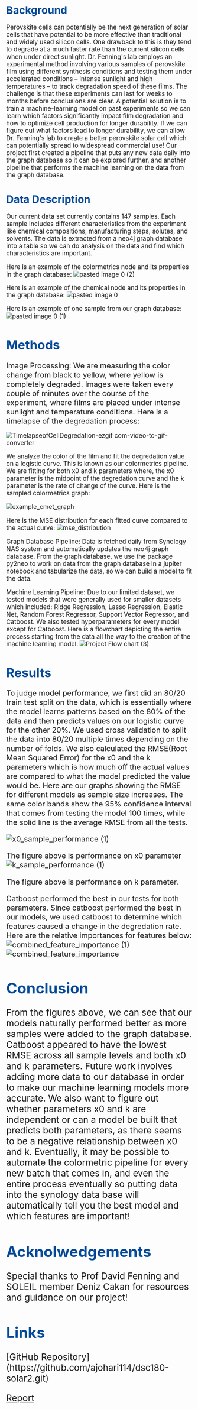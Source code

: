 # <span style="color: #004a99;">Background</span>
<span style="font-size: larger;">Perovskite cells can potentially be the next generation of solar cells that have potential to be more effective than traditional and widely used silicon cells.  One drawback to this is they tend to degrade at a much faster rate than the current silicon cells when under direct sunlight. 
  Dr. Fenning's lab employs an experimental method involving various samples of perovskite
film using different synthesis conditions and testing them under accelerated conditions –
intense sunlight and high temperatures – to track degradation speed of these films. The
challenge is that these experiments can last for weeks to months before conclusions are
clear. A potential solution is to train a machine-learning model on past
experiments so we can learn which factors significantly impact film degradation and how
to optimize cell production for longer durability. If we can figure out what factors lead to longer durability, we can allow Dr. Fenning's lab to create a better perovskite solar cell which can potentially spread to widespread commercial use! Our project first created a pipeline that puts any new data daily into the graph database so it can be explored further, and another pipeline that performs the machine learning on the data from the graph database. </span>
 

# <span style="color: #004a99;">Data Description</span>
<span style="font-size: larger;">
  Our current data set currently contains 147 samples. Each sample includes different characteristics from the experiment like chemical compositions, manufacturing steps, solutes, and solvents. The data is extracted from a neo4j graph database into a table so we can do analysis on the data and find which characteristics are important. 
  

Here is an example of the colormetrics node and its properties in the graph database:
![pasted image 0 (2)](https://github.com/UdonK1ng/DSC180AB-Solar/assets/97561013/9fa5549f-6419-4dc9-9582-35b792f3efb9)

Here is an example of the chemical node and its properties in the graph database:
![pasted image 0](https://github.com/UdonK1ng/DSC180AB-Solar/assets/97561013/f417559e-e01c-4b51-a13a-c5b6d03495dc)

Here is an example of one sample from our graph database:
![pasted image 0 (1)](https://github.com/UdonK1ng/DSC180AB-Solar/assets/97561013/073ef04a-34ed-4137-be0b-0addd3355dbe)
</span>
# <span style="color: #004a99;">Methods</span>
<span style="font-size: larger;">Image Processing:
  We are measuring the color change from black to yellow, where yellow is completely degraded. Images were taken every couple of minutes over the course of the experiment, where films are placed under intense sunlight and temperature conditions. Here is a timelapse of the degredation process:

![TimelapseofCellDegredation-ezgif com-video-to-gif-converter](https://github.com/UdonK1ng/DSC180AB-Solar/assets/97561013/15047423-51cc-44fa-8b07-94b8548a2eba)



We analyze the color of the film and fit the degredation value on a logistic curve. This is known as our colormetrics pipeline. We are fitting for both x0 and k parameters where, the x0 parameter is the midpoint of the degredation curve and the k parameter is the rate of change of the curve.  Here is the sampled colormetrics graph:

![example_cmet_graph](https://github.com/UdonK1ng/DSC180AB-Solar/assets/97561013/4ec45804-10f7-4d5d-a0dd-8fe53979a4ca)

Here is the MSE distribution for each fitted curve compared to the actual curve:
![mse_distribution](https://github.com/UdonK1ng/DSC180AB-Solar/assets/97561013/95394fef-d858-45ef-afdf-49c76b0e976b)

Graph Database Pipeline:
  Data is fetched daily from Synology NAS system and automatically updates the neo4j graph database. From the graph database, we use the package py2neo to work on data from the graph database in a jupiter notebook and tabularize the data, so we can build a model to fit the data.  


Machine Learning Pipeline: 
  Due to our limited dataset, we tested models that were generally used for smaller datasets which included: Ridge Regression, Lasso Regression, Elastic Net, Random Forest Regressor, Support Vector Regressor, and Catboost.  We also tested hyperparameters for every model except for Catboost.
  Here is a flowchart depicting the entire process starting from the data all the way to the creation of the machine learning model. 
![Project Flow chart (3)](https://github.com/UdonK1ng/DSC180AB-Solar/assets/97561013/abefca97-76bc-4e5e-b4d8-1ff3031a20db)
</span>
# <span style="color: #004a99;">Results</span>
<span style="font-size: larger;">
  To judge model performance, we first did an 80/20 train test split on the data, which is essentially where the model learns patterns based on the 80% of the data and then predicts values on our logistic curve for the other 20%.  We used cross validation to split the data into 80/20 multiple times depending on the number of folds.  We also calculated the RMSE(Root Mean Squared Error) for the x0 and the k parameters which is how much off the actual values are compared to what the model predicted the value would be. Here are our graphs showing the RMSE for different models as sample size increases.  The same color bands show the 95% confidence interval that comes from testing the model 100 times, while the solid line is the average RMSE from all the tests. 

![x0_sample_performance (1)](https://github.com/UdonK1ng/DSC180AB-Solar/assets/97561013/a26fb123-43b5-4115-83e6-1e0dee7d18d7)

The figure above is performance on x0 parameter
![k_sample_performance (1)](https://github.com/UdonK1ng/DSC180AB-Solar/assets/97561013/471d2b07-2968-4a84-8aa6-6c3d686717f7)

The figure above is performance on k parameter.

Catboost performed the best in our tests for both parameters. Since catboost performed the best in our models, we used catboost to determine which features caused a change in the degredation rate. Here are the relative importances for features below:
![combined_feature_importance (1)](https://github.com/UdonK1ng/DSC180AB-Solar/assets/97561013/71a6fed9-e096-4118-8294-cd2321228c10)
![combined_feature_importance](https://github.com/UdonK1ng/DSC180AB-Solar/assets/97561013/f8838c86-2bd8-46c9-94bf-2f837c5cad36)
</span>
# <span style="color: #004a99;">Conclusion</span>
<span style="font-size: larger;">
  From the figures above, we can see that our models naturally performed better as more samples were added to the graph database. Catboost appeared to have the lowest RMSE across all sample levels and both x0 and k parameters. 
  Future work involves adding more data to our database in order to make our machine learning models more accurate. We also want to figure out whether parameters x0 and k are independent or can a model be built that predicts both parameters, as there seems to be a negative relationship between x0 and k. Eventually, it may be possible to automate the colormetric pipeline for every new batch that comes in, and even the entire process eventually so putting data into the synology data base will automatically tell you the best model and which features are important!

</span>

  
# <span style="color: #004a99;">Acknolwedgements</span>
<span style="font-size: larger;">Special thanks to Prof David Fenning and SOLEIL member Deniz Cakan for resources and guidance on our project!</span>

# <span style="color: #004a99;">Links</span>
<span style="font-size: larger;">
[GitHub Repository](https://github.com/ajohari114/dsc180-solar2.git)

[Report](https://github.com/omicron3808/artifact-directory/blob/main/report.pdf)

</span>
